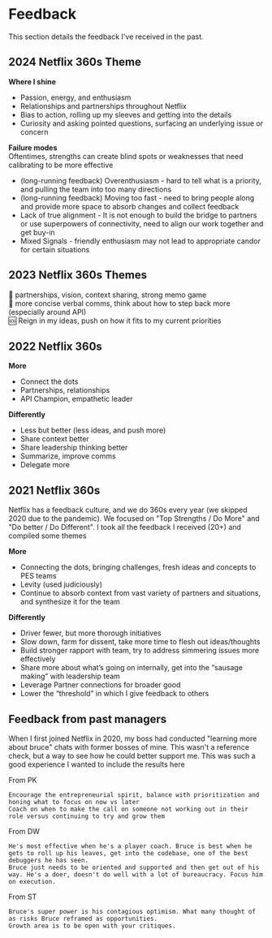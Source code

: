 # Feedback
This section details the feedback I've received in the past.

## 2024 Netflix 360s Theme


__Where I shine__
* Passion, energy, and enthusiasm
* Relationships and partnerships throughout Netflix
* Bias to action, rolling up my sleeves and getting into the details
* Curiosity and asking pointed questions, surfacing an underlying issue or concern 

__Failure modes__    
Oftentimes, strengths can create blind spots or weaknesses that need calibrating to be more effective

* (long-running feedback) Overenthusiasm - hard to tell what is a priority, and pulling the team into too many directions
* (long-running feedback) Moving too fast - need to bring people along and provide more space to absorb changes and collect feedback
* Lack of true alignment - It is not enough to build the bridge to partners or use superpowers of connectivity, need to align our work together and get buy-in
* Mixed Signals - friendly enthusiasm may not lead to appropriate candor for certain situations

## 2023 Netflix 360s Themes

🎉  partnerships, vision, context sharing, strong memo game    
🚧  more concise verbal comms, think about how to step back more (especially around API)    
🆘 Reign in my ideas, push on how it fits to my current priorities    

## 2022 Netflix 360s

__More__
* Connect the dots
* Partnerships, relationships
* API Champion, empathetic leader

__Differently__
* Less but better (less ideas, and push more)
* Share context better
* Share leadership thinking better
* Summarize, improve comms
* Delegate more


## 2021 Netflix 360s
Netflix has a feedback culture, and we do 360s every year (we skipped 2020 due to the pandemic).  We focused on "Top Strengths / Do More" and "Do better / Do Different".  I took all the feedback I received (20+) and compiled some themes

__More__
* Connecting the dots, bringing challenges, fresh ideas and concepts to PES teams
* Levity (used judiciously)
* Continue to absorb context from vast variety of partners and situations, and synthesize it for the team

__Differently__

* Driver fewer, but more thorough initiatives
* Slow down, farm for dissent, take more time to flesh out ideas/thoughts
* Build stronger rapport with team, try to address simmering issues more effectively
* Share more about what’s going on internally, get into the “sausage making” with leadership team
* Leverage Partner connections for broader good
* Lower the “threshold” in which I give feedback to others


## Feedback from past managers

When I first joined Netflix in 2020, my boss had conducted "learning more about bruce" chats with former bosses of mine.  This wasn't a reference check, but a way to see how he could better support me.  This was such a good experience I wanted to include the results here

From PK

    Encourage the entrepreneurial spirit, balance with prioritization and honing what to focus on now vs later
    Coach on when to make the call on someone not working out in their role versus continuing to try and grow them

From DW

    He's most effective when he's a player coach. Bruce is best when he gets to roll up his leaves, get into the codebase, one of the best debuggers he has seen.
    Bruce just needs to be oriented and supported and then get out of his way. He's a doer, doesn't do well with a lot of bureaucracy. Focus him on execution.

From ST

    Bruce's super power is his contagious optimism. What many thought of as risks Bruce reframed as opportunities.
    Growth area is to be open with your critiques.
